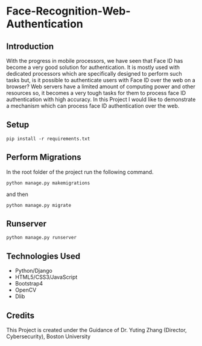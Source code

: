 # Face-Recognition-Web-Authentication

## Introduction
With the progress in mobile processors, we have seen that Face ID has become a very good solution for authentication. It is mostly used with dedicated processors which are specifically designed to perform such tasks but, is it possible to authenticate users with Face ID over the web on a browser?
Web servers have a limited amount of computing power and other resources so, it becomes a very tough tasks for them to process face ID authentication with high accuracy.
In this Project I would like to demonstrate a mechanism which can process face ID authentication over the web.

## Setup

```
pip install -r requirements.txt
```

## Perform Migrations
In the root folder of the project run the following command.
```
python manage.py makemigrations
```
and then

```
python manage.py migrate
```

## Runserver
```
python manage.py runserver
```
## Technologies Used
* Python/Django
* HTML5/CSS3/JavaScript
* Bootstrap4
* OpenCV
* Dlib

## Credits
This Project is created under the Guidance of Dr. Yuting Zhang (Director, Cybersecurity), Boston University


